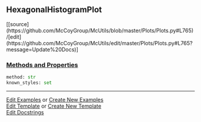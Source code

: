 ## <a id="McUtils.Plots.Plots.HexagonalHistogramPlot">HexagonalHistogramPlot</a> 
<div class="docs-source-link" markdown="1">
[[source](https://github.com/McCoyGroup/McUtils/blob/master/Plots/Plots.py#L765)/[edit](https://github.com/McCoyGroup/McUtils/edit/master/Plots/Plots.py#L765?message=Update%20Docs)]
</div>



<div class="collapsible-section">
 <div class="collapsible-section collapsible-section-header" markdown="1">
 
### <a class="collapse-link" data-toggle="collapse" href="#methods">Methods and Properties</a> <a class="float-right" data-toggle="collapse" href="#methods"><i class="fa fa-chevron-down"></i></a>

 </div>
 <div class="collapsible-section collapsible-section-body collapse" id="methods" markdown="1">

```python
method: str
known_styles: set
```


 </div>
</div>




___

[Edit Examples](https://github.com/McCoyGroup/McUtils/edit/gh-pages/ci/examples/McUtils/Plots/Plots/HexagonalHistogramPlot.md) or 
[Create New Examples](https://github.com/McCoyGroup/McUtils/new/gh-pages/?filename=ci/examples/McUtils/Plots/Plots/HexagonalHistogramPlot.md) <br/>
[Edit Template](https://github.com/McCoyGroup/McUtils/edit/gh-pages/ci/docs/McUtils/Plots/Plots/HexagonalHistogramPlot.md) or 
[Create New Template](https://github.com/McCoyGroup/McUtils/new/gh-pages/?filename=ci/docs/templates/McUtils/Plots/Plots/HexagonalHistogramPlot.md) <br/>
[Edit Docstrings](https://github.com/McCoyGroup/McUtils/edit/master/Plots/Plots.py#L765?message=Update%20Docs)